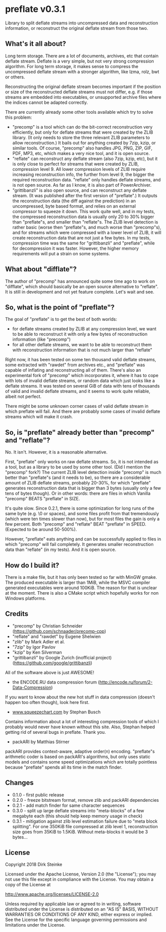 preflate v0.3.1
===============
Library to split deflate streams into uncompressed data and reconstruction information,
or reconstruct the original deflate stream from those two. 


What's it all about?
--------------------
Long term storage. There are a lot of documents, archives, etc that contain deflate stream.
Deflate is a very simple, but not very strong compression algorithm. For long term storage,
it makes sense to compress the uncompressed deflate stream with a stronger algorithm, like
lzma, rolz, bwt or others.

Reconstructing the original deflate stream becomes important if the position or size
of the reconstructed deflate streams must not differ, e.g. if those streams are embedded
into executables, or unsupported archive files where the indices cannot be adapted correctly.

There are currently already some other tools available which try to solve this problem:
- "precomp" is a tool which can do the bit-correct reconstruction very efficiently,
  but only for deflate streams that were created by the ZLIB library. (It only needs
  to store the three relevant ZLIB parameters to allow reconstruction.)
  It bails out for anything created by 7zip, kzip, or similar tools.
  Of course, "precomp" also handles JPG, PNG, ZIP, GIF, PDF, MP3, etc, which makes
  a very nice tool, and it is open source.
- "reflate" can reconstruct any deflate stream (also 7zip, kzip, etc), but it is only 
  close to perfect for streams that were created by ZLIB, compression level 9. 
  All lower compression levels of ZLIB require increasing reconstruction info, the further
  from level 9, the bigger the required reconstruction data.
  "reflate" only handles deflate streams, and is not open source. As far as I know,
  it is also part of PowerArchiver.
- "grittibanzli" is also open source, and can reconstruct any deflate stream. 
  (It was published after the first version of "preflate".)
  It outputs the reconstruction data (the diff against the prediction) in 
  an uncompressed, byte based format, and relies on an external compressor to squeeze it
  down. This work quite well, and in my tests, the compressed reconstruction data is 
  usually only 20 to 30% bigger than "preflate"s, and smaller than "reflate"s.
  The ZLIB level detection is rather basic (worse then "preflate"s, and much worse than
  "precomp"s), and for streams which were compressed with a lower level of ZLIB, it
  will create reconstruction data that are not just a few bytes.
  In my tests, compression time was the same for "grittibanzli" and "preflate", while
  for decompression it was faster. However, the higher memory requirements will put
  a strain on some systems.


What about "difflate"?
----------------------
The author of "precomp" has announced quite some time ago to work on "difflate", 
which should basically be an open source alternative to "reflate". It is still in
development and not yet feature complete. Let's wait and see.


So, what is the point of "preflate"?
------------------------------------
The goal of "preflate" is to get the best of both worlds:
- for deflate streams created by ZLIB at any compression level, we want to
  be able to reconstruct it with only a few bytes of reconstruction information (like "precomp")
- for all other deflate streams, we want to be able to reconstruct them with
  reconstruction information that is not much larger than "reflate"

Right now, it has been tested on some ten thousand valid deflate streams, some extracted with
"rawdet" from archives etc., and "preflate" was capable of inflating and reconstructing 
all of them. There's also an experimental fork of "precomp" which incorporates it,
where it has to cope with lots of invalid deflate streams, or random data which just
looks like a deflate streams. It was tested on several GiB of data with tens of
thousands of valid and invalid deflate streams, and it seems to work quite reliable, 
albeit not perfect.

There might be some unknown corner cases of valid deflate stream in which preflate 
will fail. And there are probably some cases of invalid deflate streams which will
make it crash.


So, is "preflate" already better than "precomp" and "reflate"? 
--------------------------------------------------------------
No. It isn't. However, it is a reasonable alternative.

First, "preflate" only works on raw deflate streams. So, it is not intended as 
a tool, but as a library to be used by some other tool. (Did I mention the "precomp"
fork?) The current ZLIB level detection inside "precomp" is much better than
"preflate"s (and it needs to be), so there are a considerable amount of ZLIB deflate
streams, probably 20-30%, for which "preflate" generates reconstruction data that
is bigger than 3 bytes (usually only a few tens of bytes though).
Or in other words: there are files in which Vanilla "precomp" BEATS "preflate"
in SIZE.

It's quite slow. Since 0.2.1, there is some optimization for long runs of the same byte (e.g.
\0 or spaces), and some files profit from that tremendously (which were ten times
slower than now), but for most files the gain is only a few percent.
Both "precomp" and "reflate" BEAT "preflate" in SPEED. (Expected to be around
50-500%).

However, "preflate" eats anything and can be successfully applied to files in which
"precomp" will fail completely. It generates smaller reconstruction data than
"reflate" (in my tests). And it is open source.


How do I build it?
------------------
There is a make file, but it has only been tested so far with MinGW gmake.
The produced executable is larger than 1MiB, while the MSVC compiler generated
executables were around 100KiB. The reason for that is unclear at the moment.
There is also a CMake script which hopefully works for non Windows platforms.


Credits
-------
- "precomp" by Christian Schneider
  (https://github.com/schnaader/precomp-cpp)
- "reflate" and "rawdet" by Eugene Shelwien
- "zlib" by Mark Adler et al.
- "7zip" by Igor Pavlov
- "kzip" by Ken Silverman
- "grittibanzli" by Google Zurich (inofficial project)
  (https://github.com/google/grittibanzli)

All of the software above is just AWESOME!

- the ENCODE.RU data compression forum (http://encode.ru/forum/2-Data-Compression)

If you want to know about the new hot stuff in data compression (doesn't happen
too often though), look here first.

- www.squeezechart.com by Stephan Busch

Contains information about a lot of interesting compression tools of which I probably
would never have known without this site. Also, Stephan helped getting rid of several
bugs in preflate. Thank you.

- packARI by Matthias Stirner

packARI provides context-aware, adaptive order(n) encoding. "preflate"s
arithmetic coder is based on packARI's algorithms, but only uses static
models and contains some speed optimizations which are totally pointless because
"preflate" spends all its time in the match finder.


Changes
-------
- 0.1.0 - first public release
- 0.2.0 - freeze bitstream format, remove zlib and packARI dependencies
- 0.2.1 - add match finder for same character sequences
- 0.3.0 - split up large deflate streams into "meta-blocks" of a few megabyte each
        (this should help keep memory usage in check)
- 0.3.1 - mitigation against zlib level estimation failure due to 
        "meta block splitting". For one 350KiB file compressed at zlib level 1,
         reconstruction size goes from 35KiB to 1.5KiB. Without meta-blocks it
         would be 3 bytes...


License
-------
Copyright 2018 Dirk Steinke

Licensed under the Apache License, Version 2.0 (the "License");
you may not use this file except in compliance with the License.
You may obtain a copy of the License at

http://www.apache.org/licenses/LICENSE-2.0

Unless required by applicable law or agreed to in writing, software
distributed under the License is distributed on an "AS IS" BASIS,
WITHOUT WARRANTIES OR CONDITIONS OF ANY KIND, either express or implied.
See the License for the specific language governing permissions and
limitations under the License.
